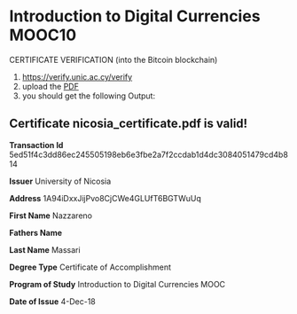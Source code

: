 # Introduction to Digital Currencies MOOC10

CERTIFICATE VERIFICATION (into the Bitcoin blockchain)

1. https://verify.unic.ac.cy/verify
2. upload the [PDF](https://github.com/naszam/certifications/tree/master/university_of_nicosia/nicosia_certificate.pdf)
3. you should get the following Output:

## Certificate nicosia_certificate.pdf is valid! 

**Transaction Id** 	5ed51f4c3dd86ec245505198eb6e3fbe2a7f2ccdab1d4dc3084051479cd4b814

**Issuer** 	University of Nicosia

**Address** 	1A94iDxxJijPvo8CjCWe4GLUfT6BGTWuUq

**First Name** 	Nazzareno

**Fathers Name** 	

**Last Name** 	Massari

**Degree Type** 	Certificate of Accomplishment

**Program of Study** 	Introduction to Digital Currencies MOOC

**Date of Issue** 	4-Dec-18
